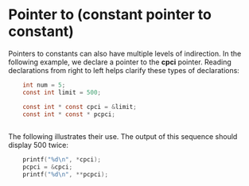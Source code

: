 # Pointer to (constant pointer to constant)

Pointers to constants can also have multiple levels of indirection. In the following example, we declare a pointer to the **cpci** pointer. Reading declarations from right to left helps clarify these types of declarations:

```c
    int num = 5;
    const int limit = 500;

    const int * const cpci = &limit;
    const int * const * pcpci;
    
```

The following illustrates their use. The output of this sequence should display 500 twice:

```c
    printf("%d\n", *cpci);
    pcpci = &cpci;
    printf("%d\n", **pcpci);
```

